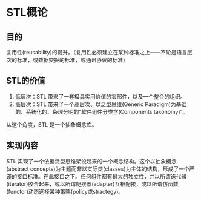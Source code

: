 # STL概论
## 目的
复用性(reusability)的提升。（复用性必须建立在某种标准之上——不论是语言层次的标准，或数据交换的标准，或通讯协议的标准）
## STL的价值
1. 低层次：STL 带来了一套极具实用价值的零部件，以及一个整合的组织。
2. 高层次：STL 带来了一个高层次、以泛型思维(Generic Paradigm)为基础的、系统化的、条理分明的“软件组件分类学(Components taxonomy)”。

从这个角度，STL 是一个抽象概念库。

## 实现内容

STL 实现了一个依据泛型思维架设起来的一个概念结构。这个以抽象概念(abstract concepts)为主题而非以实际类(classes)为主体的结构，形成了一个严谨的接口标准。在此接口之下。任何组件都有最大的独立性，并以所谓迭代器(iterator)胶合起来，或以所谓配接器(adapter)互相配接，或以所谓仿函数(functor)动态选择某种策略(policy或stractegy)。
